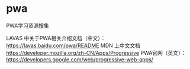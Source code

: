 # pwa
PWA学习资源搜集

LAVAS 中关于PWA相关介绍文档（中文）： https://lavas.baidu.com/pwa/README
MDN 上中文文档 https://developer.mozilla.org/zh-CN/Apps/Progressive
PWA官网（英文）：https://developers.google.com/web/progressive-web-apps/
